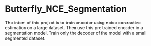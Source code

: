 # Butterfly_NCE_Segmentation
The intent of this project is to train encoder using noise contrastive estimation on a large dataset. Then use this pre trained encoder in a segmentation model. Train only the decoder of the model with a small segmented dataset.
